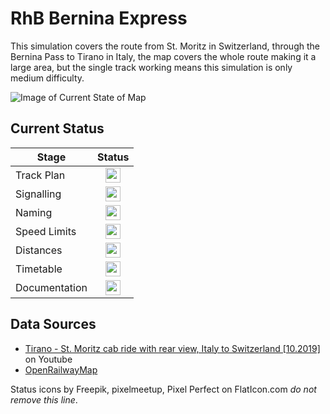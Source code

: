 # RhB Bernina Express
This simulation covers the route from St. Moritz in Switzerland, through the Bernina Pass to Tirano in Italy, the map covers the whole route making it a large area, but the single track working means this simulation is only medium difficulty.

![Image of Current State of Map](Images/BerninaExpress.bmp)

## Current Status

| Stage         | Status        |
| ------------- |:-------------:|
| Track Plan     | <img src="https://image.flaticon.com/icons/svg/1632/1632596.svg" height="24"> |
| Signalling      | <img src="https://image.flaticon.com/icons/svg/1632/1632596.svg" height="24">      |
| Naming | <img src="https://image.flaticon.com/icons/svg/1632/1632596.svg" height="24">      |
| Speed Limits | <img src="https://image.flaticon.com/icons/svg/390/390914.svg" height="24"> |
| Distances | <img src="https://image.flaticon.com/icons/svg/390/390914.svg" height="24"> |
| Timetable | <img src="https://image.flaticon.com/icons/svg/390/390914.svg" height="24"> |
| Documentation | <img src="https://image.flaticon.com/icons/svg/390/390914.svg" height="24"> |


## Data Sources

- [Tirano - St. Moritz cab ride with rear view, Italy to Switzerland [10.2019]](https://www.youtube.com/watch?v=QQHRP_sfBZk) on Youtube
- [OpenRailwayMap](https://www.openrailwaymap.org/)

Status icons by Freepik, pixelmeetup, Pixel Perfect on FlatIcon.com *do not remove this line*.
